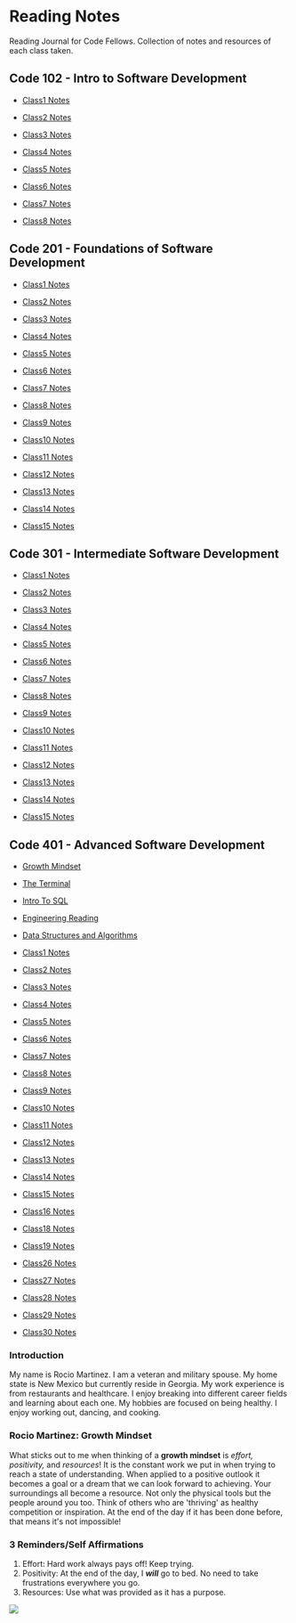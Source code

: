 # Reading Notes

Reading Journal for Code Fellows. Collection of notes and resources of each class taken.

## Code 102 - Intro to Software Development

- [Class1 Notes](code-102/markdownnotes.md)

- [Class2 Notes](code-102/gitnotes/texteditor.md)

- [Class3 Notes](code-102/gitnotes.md)

- [Class4 Notes](code-102/git-github.md)

- [Class5 Notes](code-102/class5.md)

- [Class6 Notes](code-102/class6.md)

- [Class7 Notes](code-102/class7.md)

- [Class8 Notes](code-102/class8.md)


## Code 201 - Foundations of Software Development

- [Class1 Notes](code-201/class1.md)

- [Class2 Notes](code-201/class2.md)

- [Class3 Notes](code-201/class3.md)

- [Class4 Notes](code-201/class4.md)

- [Class5 Notes](code-201/class5.md)

- [Class6 Notes](code-201/class6.md)

- [Class7 Notes](code-201/class7.md)

- [Class8 Notes](code-201/class8.md)

- [Class9 Notes](code-201/class9.md)

- [Class10 Notes](code-201/class10.md)

- [Class11 Notes](code-201/class11.md)

- [Class12 Notes](code-201/class12.md)

- [Class13 Notes](code-201/class13.md)

- [Class14 Notes](code-201/class14.md)

- [Class15 Notes](code-201/class15.md)

## Code 301 - Intermediate Software Development

- [Class1 Notes](code-301/class1.md)

- [Class2 Notes](code-301/class2.md)

- [Class3 Notes](code-301/class3.md)

- [Class4 Notes](code-301/class4.md)

- [Class5 Notes](Rcode-301/class5.md)

- [Class6 Notes](code-301/class6.md)

- [Class7 Notes](code-301/class7.md)

- [Class8 Notes](code-301/class8.md)

- [Class9 Notes](code-301/class9.md)

- [Class10 Notes](code-301/class10.md)

- [Class11 Notes](code-301/class11.md)

- [Class12 Notes](code-301/class12.md)

- [Class13 Notes](code-301/class13.md)

- [Class14 Notes](code-301/class14.md)

- [Class15 Notes](code-301/class15.md)

## Code 401 - Advanced Software Development

- [Growth Mindset](code-401/GrowthMindset.md)

- [The Terminal](code-401/TheTerminal.md)

- [Intro To SQL](code-401/IntroToSQL.md)

- [Engineering Reading](code-401/EngineeringReading.md)

- [Data Structures and Algorithms](code-401/DataStructuresAndAlgorithms.md)

- [Class1 Notes](code-401/class1.md)

- [Class2 Notes](code-401/class2.md)

- [Class3 Notes](code-401/class3.md)

- [Class4 Notes](code-401/class4.md)

- [Class5 Notes](code-401/class5.md)

- [Class6 Notes](code-401/class6.md)

- [Class7 Notes](code-401/class7.md)

- [Class8 Notes](code-401/class8.md)

- [Class9 Notes](code-401/class9.md)

- [Class10 Notes](code-401/class10.md)

- [Class11 Notes](code-401/class11.md)

- [Class12 Notes](code-401/class12.md)

- [Class13 Notes](code-401/class13.md)

- [Class14 Notes](code-401/class14.md)

- [Class15 Notes](code-401/class15.md)

- [Class16 Notes](code-401/class16.md)

- [Class18 Notes](code-401/class18.md)

- [Class19 Notes](code-401/class19.md)

- [Class26 Notes](code-401/class26.md)

- [Class27 Notes](code-401/class27.md)

- [Class28 Notes](code-401/class28.md)

- [Class29 Notes](code-401/class29.md)

- [Class30 Notes](code-401/class30.md)

### **Introduction**

My name is Rocio Martinez. I am a veteran and military spouse. My home state is New Mexico but currently reside in Georgia. My work experience is from restaurants and healthcare. I enjoy breaking into different career fields and learning about each one. My hobbies are focused on being healthy. I enjoy working out, dancing, and cooking.

### Rocio Martinez: Growth Mindset

What sticks out to me when thinking of a **growth mindset** is *effort, positivity,* and *resources*!
It is the constant work we put in when trying to reach a state of  understanding. When applied to a positive outlook it becomes a goal or a dream that we can look forward to achieving. Your surroundings all become a resource. Not only the physical tools but the people around you too. Think of others who are 'thriving' as healthy competition or inspiration. At the end of the day if it has been done before, that means it's not impossible!

### 3 Reminders/Self Affirmations

1. Effort: Hard work always pays off! Keep trying.
2. Positivity: At the end of the day, I ***will*** go to bed. No need to take frustrations everywhere you go.
3. Resources: Use what was provided as it has a purpose.

<img src="https://images.unsplash.com/photo-1633453223757-a968278792cf?ixlib=rb-4.0.3&ixid=MnwxMjA3fDB8MHxwaG90by1wYWdlfHx8fGVufDB8fHx8&auto=format&fit=crop&w=1740&q=80" />
